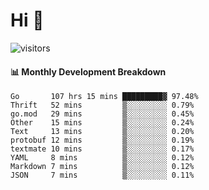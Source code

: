 # Hi 👋
 
![visitors](https://visitor-badge.glitch.me/badge?page_id=sorcererxw.sorcererx)

#### 📊 Monthly Development Breakdown

<!--START_SECTION:waka-->
```text
Go       107 hrs 15 mins █████████▓ 97.48%
Thrift   52 mins         ▒░░░░░░░░░ 0.79%
go.mod   29 mins         ▒░░░░░░░░░ 0.45%
Other    15 mins         ▒░░░░░░░░░ 0.24%
Text     13 mins         ▒░░░░░░░░░ 0.20%
protobuf 12 mins         ▒░░░░░░░░░ 0.19%
textmate 10 mins         ▒░░░░░░░░░ 0.17%
YAML     8 mins          ▒░░░░░░░░░ 0.12%
Markdown 7 mins          ▒░░░░░░░░░ 0.12%
JSON     7 mins          ▒░░░░░░░░░ 0.11%
```
<!--END_SECTION:waka-->
